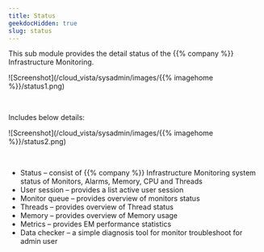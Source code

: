 ```yaml
---
title: Status
geekdocHidden: true
slug: status
---
```


This sub module provides the detail status of the {{% company %}} Infrastructure Monitoring.

![Screenshot](/cloud_vista/sysadmin/images/{{% imagehome %}}/status1.png)

&nbsp;

Includes below details: 

![Screenshot](/cloud_vista/sysadmin/images/{{% imagehome %}}/status2.png)

&nbsp;

* Status – consist of {{% company %}} Infrastructure Monitoring system status of Monitors, Alarms, Memory, CPU and Threads
* User session – provides a list active user session
* Monitor queue – provides overview of monitors status
* Threads – provides overview of Thread status
* Memory – provides overview of Memory usage
* Metrics – provides EM performance statistics
* Data checker – a simple diagnosis tool for monitor troubleshoot for admin user
